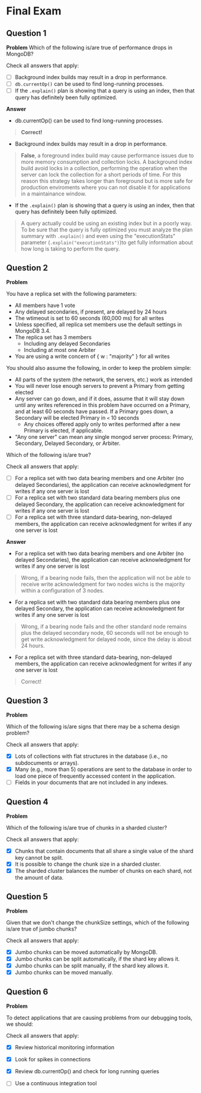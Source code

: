 # Final Exam

## Question 1
**Problem**
Which of the following is/are true of performance drops in MongoDB?

Check all answers that apply:

- [ ] Background index builds may result in a drop in performance.
- [ ] `db.currentOp()` can be used to find long-running processes.
- [ ] If the `.explain()` plan is showing that a query is using an index, then that query has definitely been fully optimized.

**Answer**
- db.currentOp() can be used to find long-running processes.

>**Correct!**

- Background index builds may result in a drop in performance.

> **False**, a foreground index build may cause performance issues due to more memory consumption and collection locks. A background index build avoid locks in a collection, performing the operation when the server can lock the collection for a short periods of time. For this reason this strategy takes longer than foreground but is more safe for production enviroments where you can not disable it for applications in a maintainance window.

- If the `.explain()` plan is showing that a query is using an index, then that query has definitely been fully optimized.

> A query actually could be using an existing index but in a poorly way. To be sure that the query is fully optimized you must analyze the plan summary with `.explain()` and even using the "executionStats" parameter (`.explain("executionStats")`)to get fully information about how long is taking to perform the query.


## Question 2

**Problem**

You have a replica set with the following parameters:

- All members have 1 vote
- Any delayed secondaries, if present, are delayed by 24 hours
- The wtimeout is set to 60 seconds (60,000 ms) for all writes
- Unless specified, all replica set members use the default settings in MongoDB 3.4.
- The replica set has 3 members
   - Including any delayed Secondaries
   - Including at most one Arbiter
- You are using a write concern of { w : "majority" } for all writes

You should also assume the following, in order to keep the problem simple:

- All parts of the system (the network, the servers, etc.) work as intended
- You will never lose enough servers to prevent a Primary from getting elected
- Any server can go down, and if it does, assume that it will stay down until any writes referenced in this problem have occurred on a Primary, and at least 60 seconds have passed.
    If a Primary goes down, a Secondary will be elected Primary in `<` 10 seconds
   - Any choices offered apply only to writes performed after a new Primary is elected, if applicable.
- "Any one server" can mean any single mongod server process: Primary, Secondary, Delayed Secondary, or Arbiter.

Which of the following is/are true?

Check all answers that apply:

- [ ] For a replica set with two data bearing members and one Arbiter (no delayed Secondaries), the application can receive acknowledgment for writes if any one server is lost
- [ ] For a replica set with two standard data bearing members plus one delayed Secondary, the application can receive acknowledgment for writes if any one server is lost
- [ ] For a replica set with three standard data-bearing, non-delayed members, the application can receive acknowledgment for writes if any one server is lost

**Answer**

- For a replica set with two data bearing members and one Arbiter (no delayed Secondaries), the application can receive acknowledgment for writes if any one server is lost

>Wrong, if a bearing node fails, then the application will not be able to receive write acknowledgment for two nodes wichs is the majority within a configuration of 3 nodes.

- For a replica set with two standard data bearing members plus one delayed Secondary, the application can receive acknowledgment for writes if any one server is lost

>Wrong, if a bearing node fails and the other standard node remains plus the delayed secondary node, 60 seconds will not be enough to get write acknowledgment for delayed node, since the delay is about 24 hours.

- For a replica set with three standard data-bearing, non-delayed members, the application can receive acknowledgment for writes if any one server is lost

>Correct!

## Question 3

**Problem**

Which of the following is/are signs that there may be a schema design problem?

Check all answers that apply:

- [X] Lots of collections with flat structures in the database (i.e., no subdocuments or arrays).
- [X] Many (e.g., more than 5) operations are sent to the database in order to load one piece of frequently accessed content in the application.
- [ ] Fields in your documents that are not included in any indexes.

## Question 4

**Problem**

Which of the following is/are true of chunks in a sharded cluster?

Check all answers that apply:

- [X] Chunks that contain documents that all share a single value of the shard key cannot be split.
- [X] It is possible to change the chunk size in a sharded cluster.
- [X] The sharded cluster balances the number of chunks on each shard, not the amount of data.

## Question 5

**Problem**

Given that we don't change the chunkSize settings, which of the following is/are true of jumbo chunks?

Check all answers that apply:

- [X] Jumbo chunks can be moved automatically by MongoDB.
- [X] Jumbo chunks can be split automatically, if the shard key allows it.
- [X] Jumbo chunks can be split manually, if the shard key allows it.
- [X] Jumbo chunks can be moved manually.

## Question 6

**Problem**

To detect applications that are causing problems from our debugging tools, we should:

Check all answers that apply:

- [X] Review historical monitoring information
- [X] Look for spikes in connections
- [X] Review db.currentOp() and check for long running queries
- [ ]  Use a continuous integration tool


